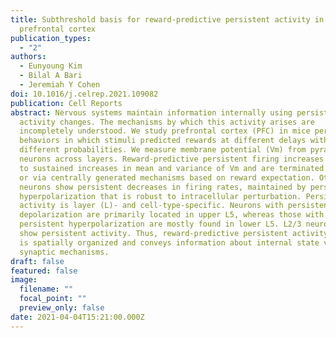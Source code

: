 ```yaml
---
title: Subthreshold basis for reward-predictive persistent activity in mouse
  prefrontal cortex
publication_types:
  - "2"
authors:
  - Eunyoung Kim
  - Bilal A Bari
  - Jeremiah Y Cohen
doi: 10.1016/j.celrep.2021.109082
publication: Cell Reports
abstract: Nervous systems maintain information internally using persistent
  activity changes. The mechanisms by which this activity arises are
  incompletely understood. We study prefrontal cortex (PFC) in mice performing
  behaviors in which stimuli predicted rewards at different delays with
  different probabilities. We measure membrane potential (Vm) from pyramidal
  neurons across layers. Reward-predictive persistent firing increases arise due
  to sustained increases in mean and variance of Vm and are terminated by reward
  or via centrally generated mechanisms based on reward expectation. Other
  neurons show persistent decreases in firing rates, maintained by persistent
  hyperpolarization that is robust to intracellular perturbation. Persistent
  activity is layer (L)- and cell-type-specific. Neurons with persistent
  depolarization are primarily located in upper L5, whereas those with
  persistent hyperpolarization are mostly found in lower L5. L2/3 neurons do not
  show persistent activity. Thus, reward-predictive persistent activity in PFC
  is spatially organized and conveys information about internal state via
  synaptic mechanisms.
draft: false
featured: false
image:
  filename: ""
  focal_point: ""
  preview_only: false
date: 2021-04-04T15:21:00.000Z
---
```

